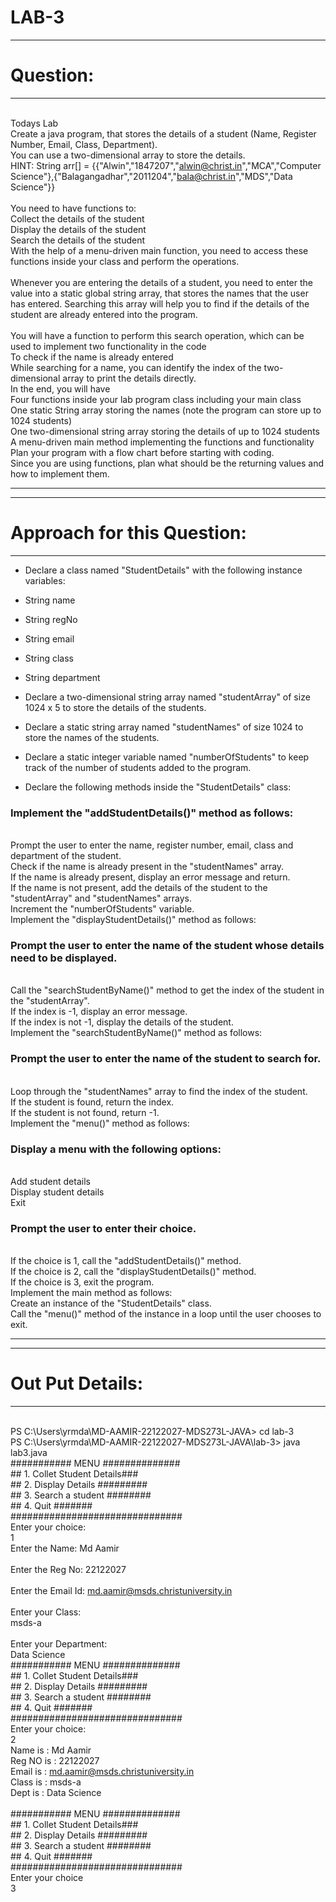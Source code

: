 
# LAB-3
***************************
# Question:
***************************
<br> Todays Lab
<br> Create a java program, that stores the details of a student (Name, Register Number, Email, Class, Department).
<br> You can use a two-dimensional array to store the details.
<br> HINT: String arr[] = {{"Alwin","1847207","alwin@christ.in","MCA","Computer Science"},{"Balagangadhar","2011204","bala@christ.in","MDS","Data Science"}}
<br> 
<br> You need to have functions to:
<br> Collect the details of the student
<br> Display the details of the student
<br> Search the details of the student
<br> With the help of a menu-driven main function, you need to access these functions inside your class and perform the operations.
<br> 
<br> Whenever you are entering the details of a student, you need to enter the value into a static global string array, that stores the names that the user has entered. Searching this array will help you to find if the details of the student are already entered into the program.
<br> 
<br> You will have a function to perform this search operation, which can be used to implement two functionality in the code
<br> To check if the name is already entered
<br> While searching for a name, you can identify the index of the two-dimensional array to print the details directly.
<br> In the end, you will have
<br> Four functions inside your lab program class including your main class
<br> One static String array storing the names (note the program can store up to 1024 students)
<br> One two-dimensional string array storing the details of up to 1024 students
<br> A menu-driven main method implementing the functions and functionality
<br> Plan your program with a flow chart before starting with coding.
<br> Since you are using functions, plan what should be the returning values and how to implement them.

*************************************************************************************************************************************************************************

************************************
# Approach for this Question:
************************************
* Declare a class named "StudentDetails" with the following instance variables:

* String name
* String regNo
* String email
* String class
* String department
* Declare a two-dimensional string array named "studentArray" of size 1024 x 5 to store the details of the students.

* Declare a static string array named "studentNames" of size 1024 to store the names of the students.

* Declare a static integer variable named "numberOfStudents" to keep track of the number of students added to the program.

* Declare the following methods inside the "StudentDetails" class:


### Implement the "addStudentDetails()" method as follows:

<br> Prompt the user to enter the name, register number, email, class and department of the student.
<br> Check if the name is already present in the "studentNames" array.
<br> If the name is already present, display an error message and return.
<br> If the name is not present, add the details of the student to the "studentArray" and "studentNames" arrays.
<br> Increment the "numberOfStudents" variable.
<br> Implement the "displayStudentDetails()" method as follows:
<br> 
###  Prompt the user to enter the name of the student whose details need to be displayed.
<br> Call the "searchStudentByName()" method to get the index of the student in the "studentArray".
<br> If the index is -1, display an error message.
<br> If the index is not -1, display the details of the student.
<br> Implement the "searchStudentByName()" method as follows:

### Prompt the user to enter the name of the student to search for.
<br> Loop through the "studentNames" array to find the index of the student.
<br> If the student is found, return the index.
<br> If the student is not found, return -1.
<br> Implement the "menu()" method as follows:
<br> 
###  Display a menu with the following options:
<br> Add student details
<br> Display student details
<br> Exit
### Prompt the user to enter their choice.
<br> If the choice is 1, call the "addStudentDetails()" method.
<br> If the choice is 2, call the "displayStudentDetails()" method.
<br> If the choice is 3, exit the program.
<br> Implement the main method as follows: 
<br> Create an instance of the "StudentDetails" class.
<br> Call the "menu()" method of the instance in a loop until the user chooses to exit.

*********************************************************************************************************************************************************************************


********************************
# Out Put Details:
********************************

<br> PS C:\Users\yrmda\MD-AAMIR-22122027-MDS273L-JAVA> cd lab-3
<br> PS C:\Users\yrmda\MD-AAMIR-22122027-MDS273L-JAVA\lab-3> java lab3.java
<br> ########### MENU ##############
<br> ## 1. Collet Student Details###
<br> ## 2. Display Details #########
<br> ## 3. Search a student ########
<br> ## 4. Quit              #######
<br> ###############################
<br> Enter your choice: 
<br> 1
<br> Enter the Name: Md Aamir
<br> 
<br> Enter the Reg No: 22122027
<br> 
<br> Enter the Email Id: md.aamir@msds.christuniversity.in
<br> 
<br> Enter your Class:
<br> msds-a
<br> 
<br> Enter your Department:
<br> Data Science
<br> ########### MENU ##############
<br> ## 1. Collet Student Details###
<br> ## 2. Display Details #########
<br> ## 3. Search a student ########
<br> ## 4. Quit              #######
<br> ###############################
<br> Enter your choice:
<br> 2
<br> Name is : Md Aamir
<br> Reg NO is : 22122027
<br> Email is : md.aamir@msds.christuniversity.in
<br> Class is : msds-a
<br> Dept is : Data Science
<br> 
<br> ########### MENU ##############
<br> ## 1. Collet Student Details###
<br> ## 2. Display Details #########
<br> ## 3. Search a student ########
<br> ## 4. Quit              #######
<br> ###############################
<br> Enter your choice 
<br> 3




